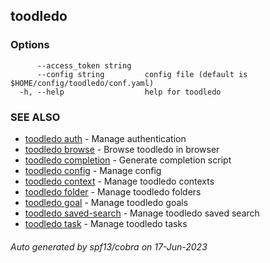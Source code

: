 ## toodledo



### Options

```
      --access_token string   
      --config string         config file (default is $HOME/config/toodledo/conf.yaml)
  -h, --help                  help for toodledo
```

### SEE ALSO

* [toodledo auth](toodledo_auth.md)	 - Manage authentication
* [toodledo browse](toodledo_browse.md)	 - Browse toodledo in browser
* [toodledo completion](toodledo_completion.md)	 - Generate completion script
* [toodledo config](toodledo_config.md)	 - Manage config
* [toodledo context](toodledo_context.md)	 - Manage toodledo contexts
* [toodledo folder](toodledo_folder.md)	 - Manage toodledo folders
* [toodledo goal](toodledo_goal.md)	 - Manage toodledo goals
* [toodledo saved-search](toodledo_saved-search.md)	 - Manage toodledo saved search
* [toodledo task](toodledo_task.md)	 - Manage toodledo tasks

###### Auto generated by spf13/cobra on 17-Jun-2023
